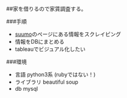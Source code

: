 
##家を借りるので家賃調査する。

###手順

- [suumo]("http://suumo.jp/",summo)のページにある情報をスクレイピング 
- 情報をDBにまとめる
- tableauでビジュアル化したい

###環境

- 言語 python3系 (rubyではない！)
- ライブラリ beautiful soup
- db mysql
